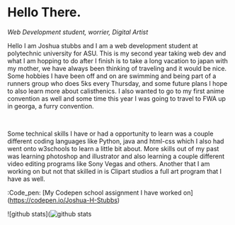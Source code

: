  # Hello There.
<p><i>Web Development student, worrier, Digital Artist</i> </p>
<body>
<p>Hello I am Joshua stubbs and I am a web development student at polytechnic university for ASU. 
  This is my second year taking web dev and what I am hopping to do after I finish is to take a long vacation to japan with my mother, we have always been thinking of traveling and it would be nice. Some hobbies I have been off and on are swimming and being part of a runners group who does 5ks every Thursday, and some future plans I hope to also learn more about calisthenics. I also wanted to go to my first anime convention as well and some time this year I was going to travel to FWA up in georga, a furry convention. 
</p>
<br>
<p>Some technical skills I have or had a opportunity to learn was a couple different coding languages like Python, java and html-css which I also had went onto w3schools to learn a little bit about. More skills out of my past was learning photoshop and illustrator and also learning a couple different video editing programs like Sony Vegas and others. Another that I am working on but not that skilled in is Clipart studios a full art program that I have as well.  </p>
  
</body>

:Code_pen: [My Codepen school assignment I have worked on] (https://codepen.io/Joshua-H-Stubbs)

![github stats](![github stats](https://github-readme-stats.vercel.app/api?username=StubsJosh&include_all_commits=true&count_private=true&show_icons=true&line_height=20&title_color=B84925&icon_color=E97424&text_color=F2F2F2&bg_color=0,111111,333333 "my Github Stats")
